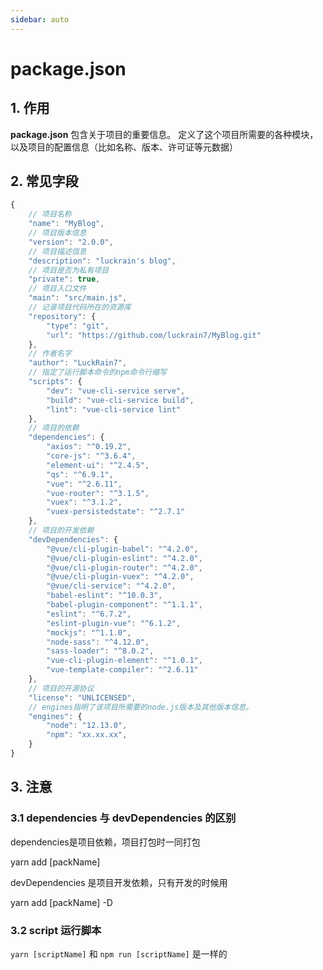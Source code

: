 ```yaml
---
sidebar: auto
---
```


# package.json

## 1. 作用

**package.json** 包含关于项目的重要信息。  定义了这个项目所需要的各种模块，以及项目的配置信息（比如名称、版本、许可证等元数据） 

## 2. 常见字段

```javascript
{
    // 项目名称
    "name": "MyBlog",
    // 项目版本信息
    "version": "2.0.0",
    // 项目描述信息
    "description": "luckrain's blog",
    // 项目是否为私有项目
    "private": true,
    // 项目入口文件
    "main": "src/main.js",
    // 记录项目代码所在的资源库
    "repository": {
        "type": "git",
        "url": "https://github.com/luckrain7/MyBlog.git"
    },
    // 作者名字
    "author": "LuckRain7",
    // 指定了运行脚本命令的npm命令行缩写
    "scripts": {
        "dev": "vue-cli-service serve",
        "build": "vue-cli-service build",
        "lint": "vue-cli-service lint"
    },
    // 项目的依赖
    "dependencies": {
        "axios": "^0.19.2",
        "core-js": "^3.6.4",
        "element-ui": "^2.4.5",
        "qs": "^6.9.1",
        "vue": "^2.6.11",
        "vue-router": "^3.1.5",
        "vuex": "^3.1.2",
        "vuex-persistedstate": "^2.7.1"
    },
    // 项目的开发依赖
    "devDependencies": {
        "@vue/cli-plugin-babel": "^4.2.0",
        "@vue/cli-plugin-eslint": "^4.2.0",
        "@vue/cli-plugin-router": "^4.2.0",
        "@vue/cli-plugin-vuex": "^4.2.0",
        "@vue/cli-service": "^4.2.0",
        "babel-eslint": "^10.0.3",
        "babel-plugin-component": "^1.1.1",
        "eslint": "^6.7.2",
        "eslint-plugin-vue": "^6.1.2",
        "mockjs": "^1.1.0",
        "node-sass": "^4.12.0",
        "sass-loader": "^8.0.2",
        "vue-cli-plugin-element": "^1.0.1",
        "vue-template-compiler": "^2.6.11"
    },
    // 项目的开源协议
    "license": "UNLICENSED",
    // engines指明了该项目所需要的node.js版本及其他版本信息。
    "engines": {
        "node": "12.13.0",
        "npm": "xx.xx.xx",
    }
}
```

## 3. 注意

### 3.1 dependencies 与 devDependencies 的区别

dependencies是项目依赖，项目打包时一同打包

yarn add [packName]

devDependencies 是项目开发依赖，只有开发的时候用

yarn add [packName] -D

### 3.2 script 运行脚本

`yarn [scriptName]` 和 `npm run [scriptName]` 是一样的
